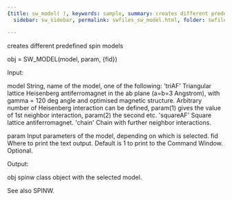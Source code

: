 ```yaml
---
{title: sw_model( ), keywords: sample, summary: creates different predefined spin models,
  sidebar: sw_sidebar, permalink: swfiles_sw_model.html, folder: swfiles, mathjax: 'true'}

---
```

  creates different predefined spin models
 
  obj = SW_MODEL(model, param, {fid})
 
  Input:
 
  model     String, name of the model, one of the following:
                'triAF'     Triangular lattice Heisenberg antiferromagnet
                            in the ab plane (a=b=3 Angstrom), with gamma =
                            120 deg angle and optimised magnetic structure.
                            Arbitrary number of Heisenberg interaction can
                            be defined, param(1) gives the value of 1st
                            neighbor interaction, param(2) the second etc.
                'squareAF'  Square lattice antiferromagnet.
                'chain'     Chain with further neighbor interactions.
 
  param     Input parameters of the model, depending on which is selected.
  fid       Where to print the text output. Default is 1 to print to the
            Command Window. Optional.
 
  Output:
 
  obj       spinw class object with the selected model.
 
  See also SPINW.
 
